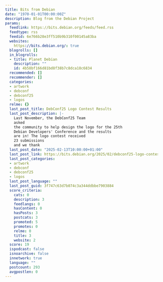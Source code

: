 ```yaml
---
title: Bits from Debian
date: "1970-01-01T00:00:00Z"
description: Blog from the Debian Project
params:
  feedlink: https://bits.debian.org/feeds/feed.rss
  feedtype: rss
  feedid: 6e766b28e3ff510b9b310f00145a83ba
  websites:
    https://bits.debian.org/: true
  blogrolls: []
  in_blogrolls:
  - title: Planet Debian
    description: ""
    id: 4b58bf166d81bd8f38b7c8dca18c6834
  recommended: []
  recommender: []
  categories:
  - artwork
  - debconf
  - debconf25
  - logos
  relme: {}
  last_post_title: DebConf25 Logo Contest Results
  last_post_description: |-
    Last November, the DebConf25 Team
    asked
    the community to help design the logo for the 25th
    Debian Developers' Conference and the results
    are in! The logo contest received
    23 submissions
    and we thank
  last_post_date: "2025-02-13T10:00:00+01:00"
  last_post_link: https://bits.debian.org/2025/02/debconf25-logo-contest-results.html
  last_post_categories:
  - artwork
  - debconf
  - debconf25
  - logos
  last_post_language: ""
  last_post_guid: 3f747c63d7b074c3a344ddbbe7903884
  score_criteria:
    cats: 0
    description: 3
    feedlangs: 0
    hasContent: 0
    hasPosts: 3
    postcats: 3
    promoted: 5
    promotes: 0
    relme: 0
    title: 3
    website: 2
  score: 19
  ispodcast: false
  isnoarchive: false
  innetwork: true
  language: ""
  postcount: 293
  avgpostlen: 0
---
```

